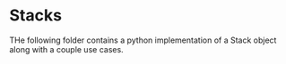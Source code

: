 # Stacks

THe following folder contains a python implementation of a Stack object along with a couple use cases.
